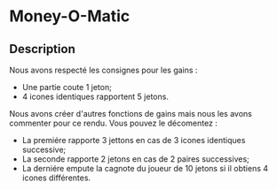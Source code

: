 # Money-O-Matic
## Description

Nous avons respecté les consignes pour les gains :
 - Une partie coute 1 jeton;
 - 4 icones identiques rapportent 5 jetons.
 
Nous avons créer d'autres fonctions de gains mais nous les avons commenter pour ce rendu. Vous pouvez le décomentez :
 - La premiére rapporte 3 jettons en cas de 3 icones identiques successive;
 - La seconde rapporte 2 jetons en cas de 2 paires successives;
 - La derniére empute la cagnote du joueur de 10 jetons si il obtiens 4 icones différentes.
